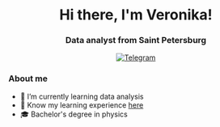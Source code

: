 <div id="header" align="center">
	<h1>Hi there, I'm Veronika!</h1>
	<h3>Data analyst from Saint Petersburg</h3>
</div>

<div id="socials" align="center">
	<a href="@veronika_kzntsv">
		<img src="https://img.shields.io/badge/Telegram-blue?style=for-the-badge&logo=telegram&logoColor=white" alt="Telegram"/>
	</a>
</div>

### About me
- 🌱 I’m currently learning data analysis
- :eyes: Know my learning experience [here](url-1)
- :mortar_board: Bachelor's degree in physics

[url-1]: https://github.com/Veronika-kuznetsova/Learning-experience
